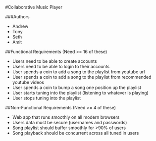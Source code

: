 ﻿#Collaborative Music Player

###Authors
- Andrew
- Tony
- Seth
- Amit

##Functional Requirements (Need >= 16 of these)
- Users need to be able to create accounts
- Users need to be able to login to their accounts
- User spends a coin to add a song to the playlist from youtube url
- User spends a coin to add a song to the playlist from recommended youtube videos
- User spends a coin to bump a song one position up the playlist
- User starts tuning into the playlist (listening to whatever is playing)
- User stops tuning into the playlist


##Non-Functional Requirements (Need >= 4 of these)
- Web app that runs smoothly on all modern browsers
- Users data must be secure (usernames and passwords)
- Song playlist should buffer smoothly for >90% of users
- Song playback should be concurrent across all tuned in users
